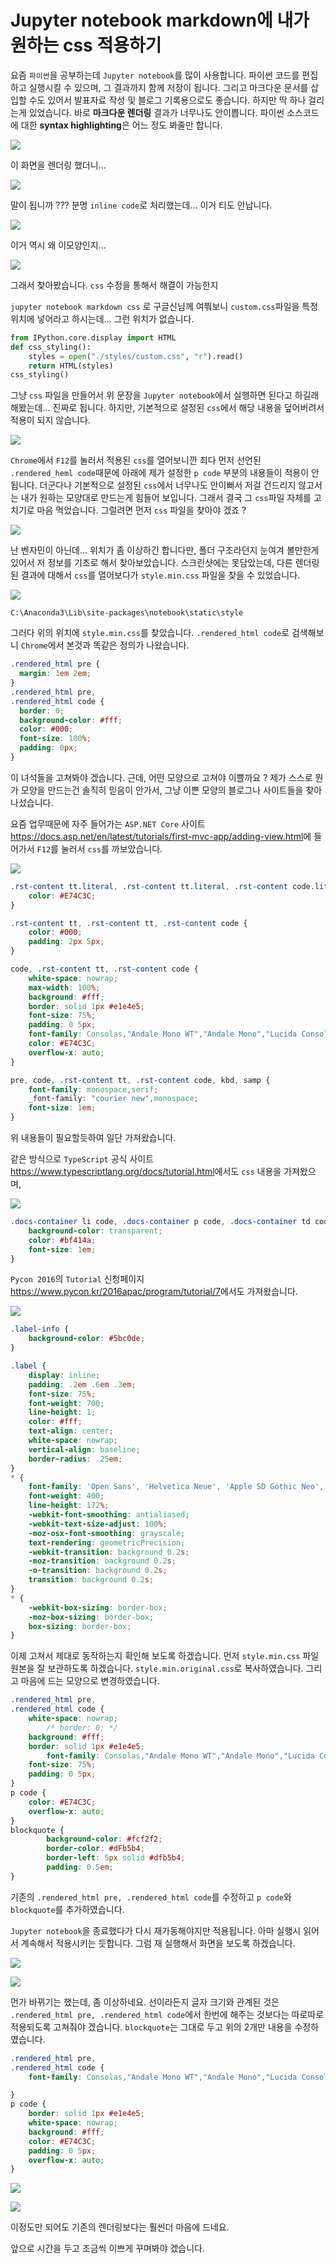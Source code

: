 # Jupyter notebook markdown에 내가 원하는 css 적용하기

요즘 `파이썬`을 공부하는데 `Jupyter notebook`를 많이 사용합니다.
파이썬 코드를 편집하고 실행시킬 수 있으며, 그 결과까지 함께 저장이 됩니다.
그리고 마크다운 문서를 삽입할 수도 있어서 발표자료 작성 및 블로그 기록용으로도 좋습니다.
하지만 딱 하나 걸리는게 있었습니다.
바로 **마크다운 렌더링** 결과가 너무나도 안이쁩니다.
파이썬 소스코드에 대한 **syntax highlighting**은 어느 정도 봐줄만 합니다.

![](./image/custom.css.01.png)

이 화면을 렌더링 했더니...

![](./image/custom.css.02.png)

말이 됩니까 ??? 분명 `inline code`로 처리했는데... 이거 티도 안납니다.

![](./image/custom.css.03.png)

이거 역시 왜 이모양인지...

![](./image/custom.css.04.png)

그래서 찾아봤습니다. `css` 수정을 통해서 해결이 가능한지

`jupyter notebook markdown css` 로 구글신님께 여쭤보니 `custom.css`파일을 특정 위치에 넣어라고 하시는데... 그런 위치가 없습니다.

```Python
from IPython.core.display import HTML
def css_styling():
    styles = open("./styles/custom.css", "r").read()
    return HTML(styles)
css_styling()
```

그냥 `css` 파일을 만들어서 위 문장을 `Jupyter notebook`에서 실행하면 된다고 하길래 해봤는데... 진짜로 됩니다.
하지만, 기본적으로 설정된 `css`에서 해당 내용을 덮어버려서 적용이 되지 않습니다.

![](./image/custom.css.05.png)

`Chrome`에서 `F12`를 눌러서 적용된 `css`를 열어보니깐 죄다 먼저 선언된 `.rendered_heml code`때문에 아래에 제가 설정한 `p code` 부분의 내용들이 적용이 안됩니다.
더군다나 기본적으로 설정된 `css`에서 너무나도 안이뻐서 저걸 건드리지 않고서는 내가 원하는 모양대로 만드는게 힘들어 보입니다.
그래서 결국 그 `css`파일 자체를 고치기로 마음 먹었습니다.
그럴려면 먼저 `css` 파일을 찾아야 겠죠 ?

![](./image/custom.css.06.png)

난 벤자민이 아닌데... 위치가 좀 이상하긴 합니다만, 폴더 구조라던지 눈여겨 볼만한게 있어서 저 정보를 기초로 해서 찾아보았습니다.
스크린샷에는 못담았는데, 다른 렌더링된 결과에 대해서 `css`를 열어보다가 `style.min.css` 파일을 찾을 수 있었습니다.

![](./image/custom.css.07.png)

```
C:\Anaconda3\Lib\site-packages\notebook\static\style
```

그러다 위의 위치에 `style.min.css`를 찾았습니다.
`.rendered_html code`로 검색해보니 `Chrome`에서 본것과 똑같은 정의가 나왔습니다.

```css
.rendered_html pre {
  margin: 1em 2em;
}
.rendered_html pre,
.rendered_html code {
  border: 0;
  background-color: #fff;
  color: #000;
  font-size: 100%;
  padding: 0px;
}
```

이 녀석들을 고쳐봐야 겠습니다.
근데, 어떤 모양으로 고쳐야 이쁠까요 ?
제가 스스로 뭔가 모양을 만드는건 솔직히 믿음이 안가서, 그냥 이쁜 모양의 블로그나 사이트들을 찾아나섰습니다.

요즘 업무때문에 자주 들어가는 `ASP.NET Core` 사이트 <https://docs.asp.net/en/latest/tutorials/first-mvc-app/adding-view.html>에 들어가서 `F12`를 눌러서 `css`를 까보았습니다.

![](./image/custom.css.08.png)

```css
.rst-content tt.literal, .rst-content tt.literal, .rst-content code.literal {
    color: #E74C3C;
}

.rst-content tt, .rst-content tt, .rst-content code {
    color: #000;
    padding: 2px 5px;
}

code, .rst-content tt, .rst-content code {
    white-space: nowrap;
    max-width: 100%;
    background: #fff;
    border: solid 1px #e1e4e5;
    font-size: 75%;
    padding: 0 5px;
    font-family: Consolas,"Andale Mono WT","Andale Mono","Lucida Console","Lucida Sans Typewriter","DejaVu Sans Mono","Bitstream Vera Sans Mono","Liberation Mono","Nimbus Mono L",Monaco,"Courier New",Courier,monospace;
    color: #E74C3C;
    overflow-x: auto;
}

pre, code, .rst-content tt, .rst-content code, kbd, samp {
    font-family: monospace,serif;
    _font-family: "courier new",monospace;
    font-size: 1em;
}
```

위 내용들이 필요할듯하여 일단 가져왔습니다.

같은 방식으로 `TypeScript` 공식 사이트 <https://www.typescriptlang.org/docs/tutorial.html>에서도 `css` 내용을 가져왔으며,

![](./image/custom.css.09.png)

```css
.docs-container li code, .docs-container p code, .docs-container td code {
    background-color: transparent;
    color: #bf414a;
    font-size: 1em;
}
```

`Pycon 2016`의 `Tutorial` 신청페이지 <https://www.pycon.kr/2016apac/program/tutorial/7>에서도 가져왔습니다.

![](./image/custom.css.10.png)

```css
.label-info {
    background-color: #5bc0de;
}

.label {
    display: inline;
    padding: .2em .6em .3em;
    font-size: 75%;
    font-weight: 700;
    line-height: 1;
    color: #fff;
    text-align: center;
    white-space: nowrap;
    vertical-align: baseline;
    border-radius: .25em;
}
* {
    font-family: 'Open Sans', 'Helvetica Neue', 'Apple SD Gothic Neo', 'Nanum Gothic', 'Arial', 'Apple Gothic', sans-serif;
    font-weight: 400;
    line-height: 172%;
    -webkit-font-smoothing: antialiased;
    -webkit-text-size-adjust: 100%;
    -moz-osx-font-smoothing: grayscale;
    text-rendering: geometricPrecision;
    -webkit-transition: background 0.2s;
    -moz-transition: background 0.2s;
    -o-transition: background 0.2s;
    transition: background 0.2s;
}
* {
    -webkit-box-sizing: border-box;
    -moz-box-sizing: border-box;
    box-sizing: border-box;
}
```

이제 고쳐서 제대로 동작하는지 확인해 보도록 하겠습니다.
먼저 `style.min.css` 파일 원본을 잘 보관하도록 하겠습니다.
`style.min.original.css`로 복사하였습니다.
그리고 마음에 드는 모양으로 변경하였습니다.

```css
.rendered_html pre,
.rendered_html code {
    white-space: nowrap;
		/* border: 0; */
    background: #fff;
    border: solid 1px #e1e4e5;
		font-family: Consolas,"Andale Mono WT","Andale Mono","Lucida Console","Lucida Sans Typewriter","DejaVu Sans Mono","Bitstream Vera Sans Mono","Liberation Mono","Nimbus Mono L",Monaco,"Courier New",Courier,monospace;
    font-size: 75%;
    padding: 0 5px;
}
p code {
    color: #E74C3C;
    overflow-x: auto;
}
blockquote {
		background-color: #fcf2f2;
		border-color: #dFb5b4;
		border-left: 5px solid #dfb5b4;
		padding: 0.5em;
}
```

기존의 `.rendered_html pre, .rendered_html code`를 수정하고 `p code`와 `blockquote`를 추가하였습니다.

`Jupyter notebook`을 종료했다가 다시 재가동해야지만 적용됩니다.
아마 실행시 읽어서 계속해서 적용시키는 듯합니다.
그럼 재 실행해서 화면을 보도록 하겠습니다.

![](./image/custom.css.11.png)

![](./image/custom.css.12.png)

먼가 바뀌기는 했는데, 좀 이상하네요. 선이라든지 글자 크기와 관계된 것은 `.rendered_html pre, .rendered_html code`에서 한번에 해주는 것보다는 따로따로 적용되도록 고쳐줘야 겠습니다.
`blockquote`는 그대로 두고 위의 2개만 내용을 수정하였습니다.

```css
.rendered_html pre,
.rendered_html code {
	font-family: Consolas,"Andale Mono WT","Andale Mono","Lucida Console","Lucida Sans Typewriter","DejaVu Sans Mono","Bitstream Vera Sans Mono","Liberation Mono","Nimbus Mono L",Monaco,"Courier New",Courier,monospace;

}
p code {
    border: solid 1px #e1e4e5;
    white-space: nowrap;
    background: #fff;
    color: #E74C3C;
    padding: 0 5px;
    overflow-x: auto;
}
```
![](./image/custom.css.13.png)

![](./image/custom.css.14.png)

이정도만 되어도 기존의 렌더링보다는 훨씬더 마음에 드네요.

앞으로 시간을 두고 조금씩 이쁘게 꾸며봐야 겠습니다.